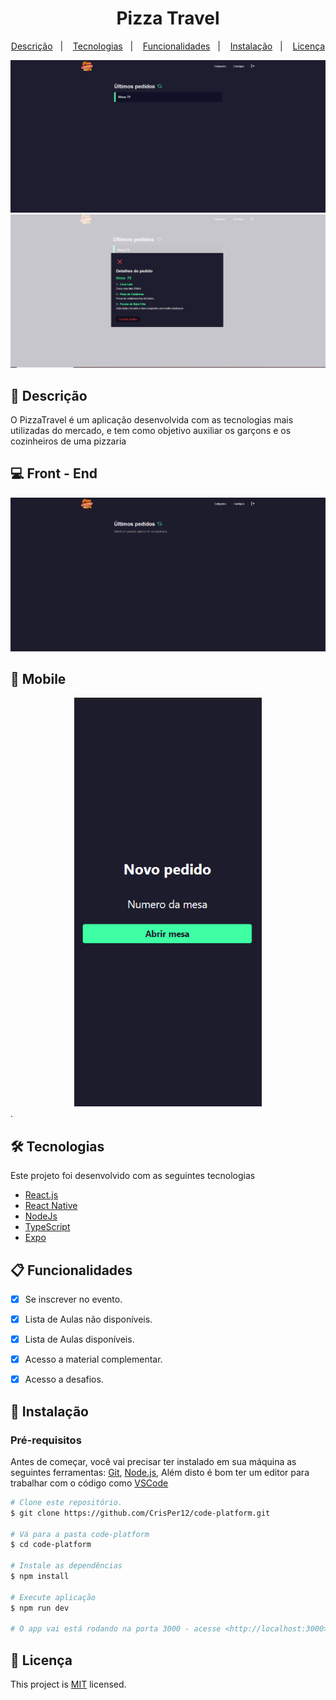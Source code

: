 <h1 align="center">
  Pizza Travel
</h1>
<p align="center">
  <a href="#page_facing_up-descrição">Descrição</a>&nbsp;&nbsp;&nbsp;|&nbsp;&nbsp;&nbsp;
  <a href="#-tecnologias">Tecnologias</a>&nbsp;&nbsp;&nbsp;|&nbsp;&nbsp;&nbsp;
  <a href="#clipboard-Funcionalidades">Funcionalidades</a>&nbsp;&nbsp;&nbsp;|&nbsp;&nbsp;&nbsp;
  <a href="#closed_book-instalação">Instalação</a>&nbsp;&nbsp;&nbsp;|&nbsp;&nbsp;&nbsp;
  <a href="#memo-Licença">Licença</a>
</p>


<div align="center">
  <img  width="700px" src="https://github.com/CrisPer12/travelPizza/blob/master/pedido1.JPG?raw=true" />
  <img  width="700px" src="https://github.com/CrisPer12/travelPizza/blob/master/detail%20Pedidos.JPG?raw=true" />
</div>

## :page_facing_up: Descrição
O PizzaTravel é um aplicação desenvolvida com as tecnologias mais utilizadas do mercado, e tem como 
objetivo auxiliar os garçons e os cozinheiros de uma pizzaria


## :computer: Front - End
<div align="center">
  <img  width="700px" src="https://github.com/CrisPer12/travelPizza/blob/master/frontEnd.gif?raw=true" />
</div>

## :mobile_phone_off: Mobile

<div align="center">
  <img  width="300px" src="https://github.com/CrisPer12/travelPizza/blob/master/mobile.gif?raw=true" />
</div>
.

<!-- ## :art: Layout
Você pode acessar o Layout pelo <a href="https://www.figma.com">Figma<a> atravês <a href="https://www.figma.com/file/j4bK1YK93jEbuxfSvrKf1K/Plataforma-de-evento---Ignite-Lab-(Community)?node-id=24%3A2">desse link<a>. -->

## 🛠 Tecnologias
Este projeto foi desenvolvido com as seguintes tecnologias

- [React.js](https://pt-br.reactjs.org/)
- [React Native](https://reactnative.dev/)
- [NodeJs](https://nodejs.org/en/)
- [TypeScript](https://www.typescriptlang.org/)
- [Expo](https://expo.dev/)

## :clipboard: Funcionalidades
- [x] Se inscrever no evento.
- [x] Lista de Aulas não disponíveis.
- [x] Lista de Aulas disponíveis.
- [x] Acesso a material complementar.
- [x] Acesso a desafios.


## :closed_book: Instalação

### Pré-requisitos
Antes de começar, você vai precisar ter instalado em sua máquina as seguintes ferramentas:
[Git](https://git-scm.com), [Node.js](https://nodejs.org/en/), Além disto é bom ter um editor para trabalhar com o código como [VSCode](https://code.visualstudio.com/)

```bash
# Clone este repositório.
$ git clone https://github.com/CrisPer12/code-platform.git

# Vá para a pasta code-platform
$ cd code-platform

# Instale as dependências
$ npm install 

# Execute aplicação
$ npm run dev

# O app vai está rodando na porta 3000 - acesse <http://localhost:3000>
```



## :memo: Licença

This project is [MIT](./LICENSE.txt) licensed.
